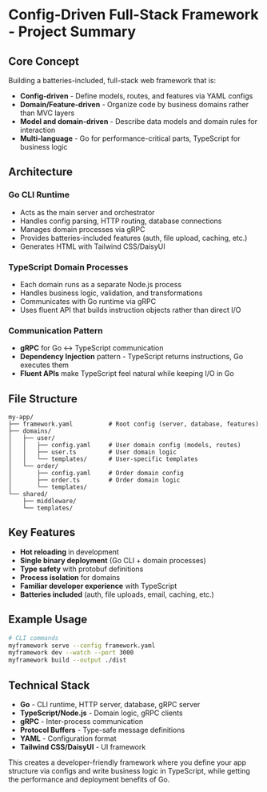 # Config-Driven Full-Stack Framework - Project Summary

## Core Concept
Building a batteries-included, full-stack web framework that is:
- **Config-driven** - Define models, routes, and features via YAML configs
- **Domain/Feature-driven** - Organize code by business domains rather than MVC layers
- **Model and domain-driven** - Describe data models and domain rules for interaction
- **Multi-language** - Go for performance-critical parts, TypeScript for business logic

## Architecture

### Go CLI Runtime
- Acts as the main server and orchestrator
- Handles config parsing, HTTP routing, database connections
- Manages domain processes via gRPC
- Provides batteries-included features (auth, file upload, caching, etc.)
- Generates HTML with Tailwind CSS/DaisyUI

### TypeScript Domain Processes
- Each domain runs as a separate Node.js process
- Handles business logic, validation, and transformations
- Communicates with Go runtime via gRPC
- Uses fluent API that builds instruction objects rather than direct I/O

### Communication Pattern
- **gRPC** for Go ↔ TypeScript communication
- **Dependency Injection** pattern - TypeScript returns instructions, Go executes them
- **Fluent APIs** make TypeScript feel natural while keeping I/O in Go

## File Structure
```
my-app/
├── framework.yaml          # Root config (server, database, features)
├── domains/
│   ├── user/
│   │   ├── config.yaml     # User domain config (models, routes)
│   │   ├── user.ts         # User domain logic
│   │   └── templates/      # User-specific templates
│   └── order/
│       ├── config.yaml     # Order domain config
│       ├── order.ts        # Order domain logic
│       └── templates/
└── shared/
    ├── middleware/
    └── templates/
```

## Key Features
- **Hot reloading** in development
- **Single binary deployment** (Go CLI + domain processes)
- **Type safety** with protobuf definitions
- **Process isolation** for domains
- **Familiar developer experience** with TypeScript
- **Batteries included** (auth, file uploads, email, caching, etc.)

## Example Usage
```bash
# CLI commands
myframework serve --config framework.yaml
myframework dev --watch --port 3000
myframework build --output ./dist
```

## Technical Stack
- **Go** - CLI runtime, HTTP server, database, gRPC server
- **TypeScript/Node.js** - Domain logic, gRPC clients  
- **gRPC** - Inter-process communication
- **Protocol Buffers** - Type-safe message definitions
- **YAML** - Configuration format
- **Tailwind CSS/DaisyUI** - UI framework

This creates a developer-friendly framework where you define your app structure via configs and write business logic in TypeScript, while getting the performance and deployment benefits of Go.
